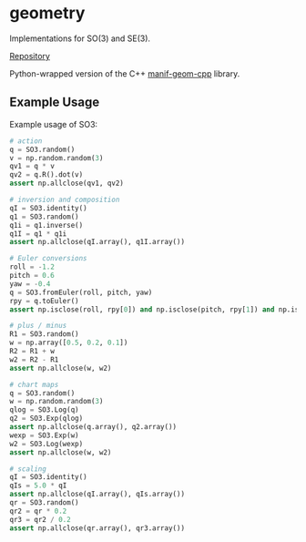 # geometry

Implementations for SO(3) and SE(3).

[Repository](https://github.com/goromal/geometry)

Python-wrapped version of the C++ [manif-geom-cpp](../cpp/manif-geom-cpp.md) library.

## Example Usage

Example usage of SO3:

```python
# action
q = SO3.random()
v = np.random.random(3)
qv1 = q * v
qv2 = q.R().dot(v)
assert np.allclose(qv1, qv2)

# inversion and composition
qI = SO3.identity()
q1 = SO3.random()
q1i = q1.inverse()
q1I = q1 * q1i
assert np.allclose(qI.array(), q1I.array())

# Euler conversions
roll = -1.2
pitch = 0.6
yaw = -0.4
q = SO3.fromEuler(roll, pitch, yaw)
rpy = q.toEuler()
assert np.isclose(roll, rpy[0]) and np.isclose(pitch, rpy[1]) and np.isclose(yaw, rpy[2])

# plus / minus
R1 = SO3.random()
w = np.array([0.5, 0.2, 0.1])
R2 = R1 + w
w2 = R2 - R1
assert np.allclose(w, w2)

# chart maps
q = SO3.random()
w = np.random.random(3)
qlog = SO3.Log(q)
q2 = SO3.Exp(qlog)
assert np.allclose(q.array(), q2.array())
wexp = SO3.Exp(w)
w2 = SO3.Log(wexp)
assert np.allclose(w, w2)

# scaling
qI = SO3.identity()
qIs = 5.0 * qI
assert np.allclose(qI.array(), qIs.array())
qr = SO3.random()
qr2 = qr * 0.2
qr3 = qr2 / 0.2
assert np.allclose(qr.array(), qr3.array())
```

